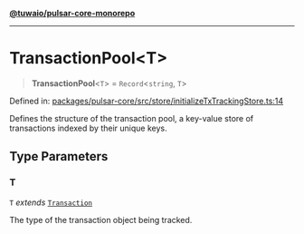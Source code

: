 [**@tuwaio/pulsar-core-monorepo**](../../../README.md)

***

# TransactionPool\<T\>

> **TransactionPool**\<`T`\> = `Record`\<`string`, `T`\>

Defined in: [packages/pulsar-core/src/store/initializeTxTrackingStore.ts:14](https://github.com/TuwaIO/pulsar-core/blob/227594b111c3b7431fc1b2bfe3380cc9ee0fa156/packages/pulsar-core/src/store/initializeTxTrackingStore.ts#L14)

Defines the structure of the transaction pool, a key-value store of transactions indexed by their unique keys.

## Type Parameters

### T

`T` *extends* [`Transaction`](Transaction.md)

The type of the transaction object being tracked.
